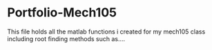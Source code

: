 # Portfolio-Mech105
This file holds all the matlab functions i created for my mech105 class including root finding methods such as....
